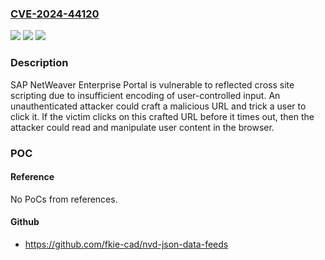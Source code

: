 ### [CVE-2024-44120](https://cve.mitre.org/cgi-bin/cvename.cgi?name=CVE-2024-44120)
![](https://img.shields.io/static/v1?label=Product&message=SAP%20NetWeaver%20Enterprise%20Portal&color=blue)
![](https://img.shields.io/static/v1?label=Version&message=%3D%207.50%20&color=brighgreen)
![](https://img.shields.io/static/v1?label=Vulnerability&message=CWE-79%3A%20Improper%20Neutralization%20of%20Input%20During%20Web%20Page%20Generation%20('Cross-site%20Scripting')&color=brighgreen)

### Description

SAP NetWeaver Enterprise Portal is vulnerable to reflected cross site scripting due to insufficient encoding of user-controlled input. An unauthenticated attacker could craft a malicious URL and trick a user to click it. If the victim clicks on this crafted URL before it times out, then the attacker could read and manipulate user content in the browser.

### POC

#### Reference
No PoCs from references.

#### Github
- https://github.com/fkie-cad/nvd-json-data-feeds

